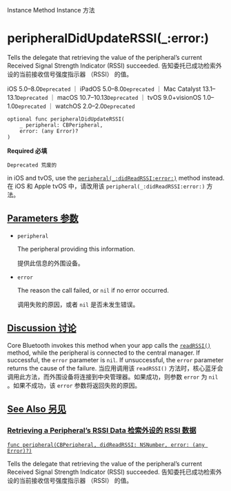 Instance Method Instance 方法

# peripheralDidUpdateRSSI(_:error:) 

Tells the delegate that retrieving the value of the peripheral’s current Received Signal Strength Indicator (RSSI) succeeded.
告知委托已成功检索外设的当前接收信号强度指示器 （RSSI） 的值。

iOS 5.0–8.0`Deprecated` ｜ iPadOS 5.0–8.0`Deprecated` ｜ Mac Catalyst 13.1–13.1`Deprecated` ｜ macOS 10.7–10.13`Deprecated` ｜ tvOS 9.0+visionOS 1.0–1.0`Deprecated` ｜ watchOS 2.0–2.0`Deprecated`

```
optional func peripheralDidUpdateRSSI(
    _ peripheral: CBPeripheral,
    error: (any Error)?
)
```

**Required 必填**

`Deprecated 荒废的`

in iOS and tvOS, use the [`peripheral(_:didReadRSSI:error:)`](https://developer.apple.com/documentation/corebluetooth/cbperipheraldelegate/peripheral(_:didreadrssi:error:)) method instead.
在 iOS 和 Apple tvOS 中，请改用该 `peripheral(_:didReadRSSI:error:)` 方法。



## [Parameters 参数](https://developer.apple.com/documentation/corebluetooth/cbperipheraldelegate/peripheraldidupdaterssi(_:error:)#parameters)

- `peripheral`

  The peripheral providing this information. 

  提供此信息的外围设备。

- `error`

  The reason the call failed, or `nil` if no error occurred. 

  调用失败的原因，或者 `nil` 是否未发生错误。

  

## [Discussion 讨论](https://developer.apple.com/documentation/corebluetooth/cbperipheraldelegate/peripheraldidupdaterssi(_:error:)#Discussion)

Core Bluetooth invokes this method when your app calls the [`readRSSI()`](https://developer.apple.com/documentation/corebluetooth/cbperipheral/readrssi()) method, while the peripheral is connected to the central manager. If successful, the `error` parameter is `nil`. If unsuccessful, the `error` parameter returns the cause of the failure.
当应用调用该 `readRSSI()` 方法时，核心蓝牙会调用此方法，而外围设备将连接到中央管理器。如果成功，则参数 `error` 为 `nil` 。如果不成功，该 `error` 参数将返回失败的原因。



## [See Also 另见](https://developer.apple.com/documentation/corebluetooth/cbperipheraldelegate/peripheraldidupdaterssi(_:error:)#see-also)

### [Retrieving a Peripheral’s RSSI Data 检索外设的 RSSI 数据](https://developer.apple.com/documentation/corebluetooth/cbperipheraldelegate/peripheraldidupdaterssi(_:error:)#Retrieving-a-Peripherals-RSSI-Data)

[`func peripheral(CBPeripheral, didReadRSSI: NSNumber, error: (any Error)?)`](https://developer.apple.com/documentation/corebluetooth/cbperipheraldelegate/peripheral(_:didreadrssi:error:))

Tells the delegate that retrieving the value of the peripheral’s current Received Signal Strength Indicator (RSSI) succeeded.
告知委托已成功检索外设的当前接收信号强度指示器 （RSSI） 的值。
